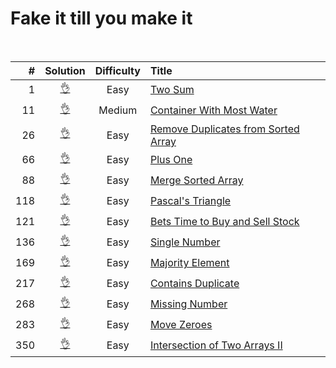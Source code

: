 # Fake it till you make it

<p>
<img src="https://img.shields.io/badge/It's%20Me%2C-Jian-blue" alt="">
<img src="https://img.shields.io/badge/Solved-46%2F2328-orange" alt="">
<img src="https://img.shields.io/badge/Easy-41-green" alt="">
<img src="https://img.shields.io/badge/Medium-5-yellow" alt="">
<img src="https://img.shields.io/badge/Hard-1-red" alt="">
</p>

| #    | Solution                        |  Difficulty | Title |
| ---: | :-----------------------------: | :---------: | :--- |
|    1 | [:ok_hand:](./q00001/README.md) | Easy        | [Two Sum](https://leetcode.com/problems/two-sum/) |
|   11 | [:ok_hand:](./q00011/README.md) | Medium      | [Container With Most Water](https://leetcode.com/problems/container-with-most-water/) |
|   26 | [:ok_hand:](./q00001/README.md) | Easy        | [Remove Duplicates from Sorted Array](https://leetcode.com/problems/remove-duplicates-from-sorted-array/) |
|   66 | [:ok_hand:](./q00001/README.md) | Easy        | [Plus One](https://leetcode.com/problems/plus-one/) |
|   88 | [:ok_hand:](./q00001/README.md) | Easy        | [Merge Sorted Array](https://leetcode.com/problems/merge-sorted-array/) |
|  118 | [:ok_hand:](./q00001/README.md) | Easy        | [Pascal's Triangle](https://leetcode.com/problems/pascals-triangle/) |
|  121 | [:ok_hand:](./q00001/README.md) | Easy        | [Bets Time to Buy and Sell Stock](https://leetcode.com/problems/best-time-to-buy-and-sell-stock/) |
|  136 | [:ok_hand:](./q00001/README.md) | Easy        | [Single Number](https://leetcode.com/problems/single-number/) |
|  169 | [:ok_hand:](./q00001/README.md) | Easy        | [Majority Element](https://leetcode.com/problems/majority-element/) |
|  217 | [:ok_hand:](./q00001/README.md) | Easy        | [Contains Duplicate](https://leetcode.com/problems/contains-duplicate/) |
|  268 | [:ok_hand:](./q00001/README.md) | Easy        | [Missing Number](https://leetcode.com/problems/missing-number/) |
|  283 | [:ok_hand:](./q00001/README.md) | Easy        | [Move Zeroes](https://leetcode.com/problems/move-zeroes/) |
|  350 | [:ok_hand:](./q00001/README.md) | Easy        | [Intersection of Two Arrays II](https://leetcode.com/problems/intersection-of-two-arrays-ii/) |
